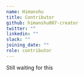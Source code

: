 ```yaml
---
name: Himanshu
title: Contributor
github: himanshu007-creator
twitter: ""
linkedin: ""
slack: ""
joining_date: ""
role: contributor
---
```


Still waiting for this
